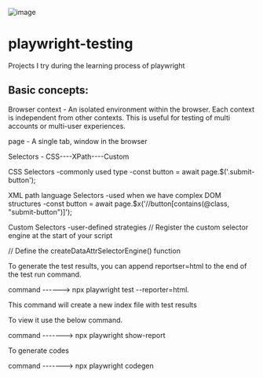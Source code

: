 
![image](https://github.com/VimansaWickramasinghe/playwright-testing/assets/62212838/250cc2b8-466f-41a6-965c-f1353747ebd4)
# playwright-testing
Projects I try during the learning process of playwright

## Basic concepts: 

Browser context -  An isolated environment within the browser. Each context is independent from other contexts. This is useful for testing of multi accounts or multi-user experiences.

page - A single tab, window in the browser

Selectors - CSS----XPath----Custom

CSS Selectors
-commonly used type
-const button = await page.$('.submit-button');

XML path language Selectors
-used when we have complex DOM structures
-const button = await page.$x('//button[contains(@class, "submit-button")]');

Custom Selectors
-user-defined strategies 
// Register the custom selector engine at the start of your script

// Define the createDataAttrSelectorEngine() function


To generate the test results, you can append reportser=html to the end of the test run command.

command ------> npx playwright test --reporter=html.

This command will create a new index file with test results

To view it use the below command.

command -------> npx playwright show-report

To generate codes

command -------> npx playwright codegen

